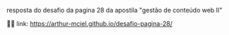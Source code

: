 resposta do desafio da pagina 28 da apostila "gestão de conteúdo web II"


📖🤓
link:
https://arthur-mciel.github.io/desafio-pagina-28/
